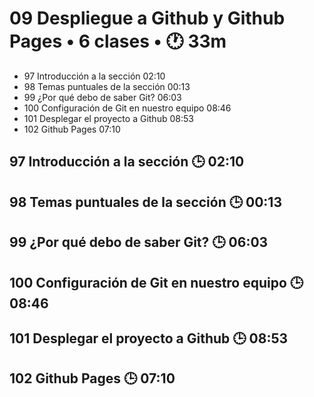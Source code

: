 # 09 Despliegue a Github y Github Pages • 6 clases • :clock1: 33m

* 97 Introducción a la sección 02:10
* 98 Temas puntuales de la sección 00:13
* 99 ¿Por qué debo de saber Git? 06:03
* 100 Configuración de Git en nuestro equipo 08:46
* 101 Desplegar el proyecto a Github 08:53
* 102 Github Pages 07:10

## 97 Introducción a la sección :clock3: 02:10
## 98 Temas puntuales de la sección :clock3: 00:13
## 99 ¿Por qué debo de saber Git? :clock3: 06:03
## 100 Configuración de Git en nuestro equipo :clock3: 08:46
## 101 Desplegar el proyecto a Github :clock3: 08:53
## 102 Github Pages :clock3: 07:10
